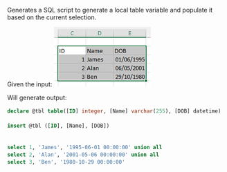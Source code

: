 Generates a SQL script to generate a local table variable and populate it based on the current selection.

Given the input:
![Excel screenshot](https://github.com/dataclear/code-snippets/raw/main/excel/generate_sql/excel_gen_sql.png)

Will generate output:

```sql
declare @tbl table([ID] integer, [Name] varchar(255), [DOB] datetime)

insert @tbl ([ID], [Name], [DOB])


select 1, 'James', '1995-06-01 00:00:00' union all
select 2, 'Alan', '2001-05-06 00:00:00' union all
select 3, 'Ben', '1980-10-29 00:00:00'
```
